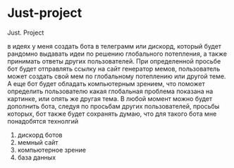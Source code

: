 # Just-project
Just. Project

в идеях у меня создать бота в телеграмм или дискорд, который будет рандомно выдавать идеи по решению глобального потепления, а также принимать ответы других пользователей. При определенной просьбе бот будет отправлять ссылку на сайт генератор мемов, пользователь может создать свой мем по глобальному потеплению или другой теме. А еще бот будет обладать компьютерным зрением, что поможет определить пользователю какая глобальная проблема показана на картинке, или опять же другая тема. В любой момент можно будет дополнить бота, следуя по просьбам других пользователей, просьбы которых, бот также будет сохранять
думаю, что для такого бота мне понадобятся технолгий
1) дискорд ботов
2) мемный сайт
3) компьютерное зрение
4) база данных
